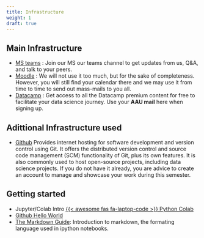 ```yaml
---
title: Infrastructure
weight: 1
draft: true
---
```


## Main Infrastructure

* [MS teams](https://teams.microsoft.com/l/team/19%3akMdDOFrn6uzZlvgoDt-OkWnghls8APvwanMIxVi0C6M1%40thread.tacv2/conversations?groupId=33140795-6bca-4089-9e48-44f603474d4f&tenantId=f5dbba49-ce06-496f-ac3e-0cf14361d934)
: Join our MS our teams channel to get updates from us, Q&A, and talk to your peers.
* [Moodle](https://www.moodle.aau.dk/course/view.php?id=43220)
: We will not use it too much, but for the sake of completeness. However, you will still find your calendar there and we may use it from time to time to send out mass-mails to you all.
* [Datacamp](https://www.datacamp.com/groups/shared_links/203dff01bf43ed64b9089fbe962bf3b2da893ccd830520c2c43ff3cff98f6a4a)
: Get access to all the Datacamp premium content for free to facilitate your data science journey. Use your **AAU mail** here when signing up.

## Adittional Infrastructure used

* [Github](https://github.com/) Provides internet hosting for software development and version control using Git. It offers the distributed version control and source code management (SCM) functionality of Git, plus its own features. It is also commonly used to host open-source projects, including data science projects. If you do not have it already, you are advice to create an account to manage and showcase your work during this semester. 


## Getting started

* Jupyter/Colab Intro [{{< awesome fas fa-laptop-code >}} Python Colab](https://colab.research.google.com/github/aaubs/ds-master/blob/main/notebooks/colab-demo.ipynb)
* [Github Hello World](https://guides.github.com/activities/hello-world/)
* [The Markdown Guide](https://www.markdownguide.org/): Introduction to markdown, the formating language used in ipython notebooks.